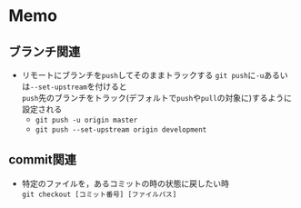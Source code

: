 # Memo

## ブランチ関連 

* リモートにブランチを```push```してそのままトラックする
```git push```に```-u```あるいは```--set-upstream```を付けると  
```push```先のブランチをトラック(デフォルトで```push```や```pull```の対象に)するように設定される  
	- ```git push -u origin master```  
	- ```git push --set-upstream origin development```


## commit関連

* 特定のファイルを，あるコミットの時の状態に戻したい時  
```git checkout [コミット番号] [ファイルパス]```

